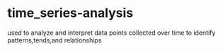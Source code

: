 # time_series-analysis
used to analyze and interpret data points collected over time to identify patterns,tends,and relationships
